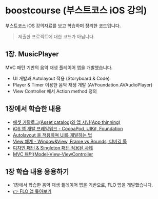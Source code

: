 # boostcourse (부스트코스 iOS 강의)
부스트코스 iOS 강의자료를 보고 학습하며 정리한 코드입니다. 
> 제출한 프로젝트에 대한 코드가 아닙니다.

## 1장. MusicPlayer
MVC 패턴 기반의 음악 재생 플레이어 앱을 개발했습니다.
- UI 개발과 Autolayout 적용 (Storyboard & Code)
- Player & Timer 이용한 음악 재생 개발 (AVFoundation.AVAudioPlayer)
- View Controller 에서 Action method 정의

## 1장에서 학습한 내용
- [에셋 카탈로그(Asset catalog)와 앱 시닝(App thinning)](https://jellysong.tistory.com/97)
- [iOS 앱 개발 프레임워크 - CocoaPod, UIKit, Foundation](https://jellysong.tistory.com/98)
- [Autolayout 을 적용하며 UI를 개발하는 법](https://jellysong.tistory.com/99)
- [View 체계 - Window&View, Frame vs Bounds, 디버깅 툴](https://jellysong.tistory.com/100)
- [디자인 패턴 & Singleton 패턴 적용된 사례](https://jellysong.tistory.com/102)
- [MVC 패턴(Model-View-ViewController](https://jellysong.tistory.com/103)

## 1장 학습 내용 응용하기
- 1장에서 학습한 음악 재생 플레이어 앱을 기반으로, FLO 앱을 개발했습니다.
- [👉 FLO 앱 톺아보기](https://github.com/songda515/FLO)
